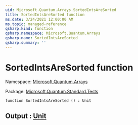 ```yaml
---
uid: Microsoft.Quantum.Arrays.SortedIntsAreSorted
title: SortedIntsAreSorted function
ms.date: 3/24/2021 12:00:00 AM
ms.topic: managed-reference
qsharp.kind: function
qsharp.namespace: Microsoft.Quantum.Arrays
qsharp.name: SortedIntsAreSorted
qsharp.summary: ''
---
```


# SortedIntsAreSorted function

Namespace: [Microsoft.Quantum.Arrays](xref:Microsoft.Quantum.Arrays)

Package: [Microsoft.Quantum.Standard.Tests](https://nuget.org/packages/Microsoft.Quantum.Standard.Tests)




```qsharp
function SortedIntsAreSorted () : Unit
```


## Output : [Unit](xref:microsoft.quantum.lang-ref.unit)

